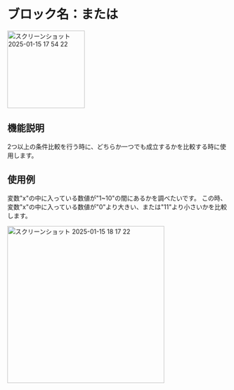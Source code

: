 # ブロック名：または
<img width="176" alt="スクリーンショット 2025-01-15 17 54 22" src="https://github.com/user-attachments/assets/09dfbd6f-ce73-452e-b1c3-c90e1d8d3a6a" />

## 機能説明
2つ以上の条件比較を行う時に、どちらか一つでも成立するかを比較する時に使用します。

## 使用例
変数"x"の中に入っている数値が"1~10"の間にあるかを調べたいです。
この時、変数"x"の中に入っている数値が"0"より大きい、または"11"より小さいかを比較します。

<img width="357" alt="スクリーンショット 2025-01-15 18 17 22" src="https://github.com/user-attachments/assets/6a55eacf-a7e3-4cd4-bdf1-12504b6835b1" />
